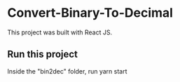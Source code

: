# Convert-Binary-To-Decimal

This project was built with React JS.

## Run this project
Inside the "bin2dec" folder, run yarn start
